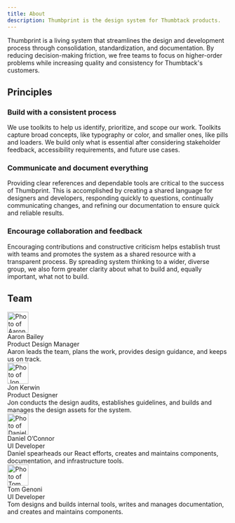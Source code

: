 ```yaml
---
title: About
description: Thumbprint is the design system for Thumbtack products.
---
```

Thumbprint is a living system that streamlines the design and development process through consolidation, standardization, and documentation. By reducing decision-making friction, we free teams to focus on higher-order problems while increasing quality and consistency for Thumbtack's customers.

## Principles

### Build with a consistent process

We use toolkits to help us identify, prioritize, and scope our work. Toolkits capture broad concepts, like typography or color, and smaller ones, like pills and loaders. We build only what is essential after considering stakeholder feedback, accessibility requirements, and future use cases.

### Communicate and document everything

Providing clear references and dependable tools are critical to the success of Thumbprint. This is accomplished by creating a shared language for designers and developers, responding quickly to questions, continually communicating changes, and refining our documentation to ensure quick and reliable results.

### Encourage collaboration and feedback

Encouraging contributions and constructive criticism helps establish trust with teams and promotes the system as a shared resource with a transparent process. By spreading system thinking to a wider, diverse group, we also form greater clarity about what to build and, equally important, what not to build.

## Team

<div class="grid">
    <div class="s_col-12 m_col-6">
        <div class="flex mb2">
            <img src="/img/team-aaron.jpg" alt="Photo of Aaron" width="48" height="48" class="br2" />
            <div class="ml2">
                <div class="b">Aaron Bailey</div>
                <div class="black-300 tp-body-2">
                    Product Design Manager
                </div>
            </div>
        </div>
        <div class="black-300 pb5 tp-body-2">
            Aaron leads the team, plans the work, provides design guidance, and keeps us on track.
        </div>
    </div>
    <div class="s_col-12 m_col-6">
        <div class="flex mb2">
            <img src="/img/team-jon.jpg" alt="Photo of Jon" width="48" height="48" class="br2" />
            <div class="ml2">
                <div class="b">Jon Kerwin</div>
                <div class="black-300 tp-body-2">
                    Product Designer
                </div>
            </div>
        </div>
        <div class="black-300 pb5 tp-body-2">
            Jon conducts the design audits, establishes guidelines, and builds and manages the
            design assets for the system.
        </div>
    </div>
    <div class="s_col-12 m_col-6">
        <div class="flex mb2">
            <img src="/img/team-daniel.jpg" alt="Photo of Daniel" width="48" height="48" class="br2" />
            <div class="ml2">
                <div class="b">Daniel O’Connor</div>
                <div class="black-300 tp-body-2">
                    UI Developer
                </div>
            </div>
        </div>
        <div class="black-300 pb5 tp-body-2">
            Daniel spearheads our React efforts, creates and maintains components, documentation,
            and infrastructure tools.
        </div>
    </div>
    <div class="s_col-12 m_col-6">
        <div class="flex mb2">
            <img src="/img/team-tom.jpg" alt="Photo of Tom" width="48" height="48" class="br2" />
            <div class="ml2">
                <div class="b">Tom Genoni</div>
                <div class="black-300 tp-body-2">
                    UI Developer
                </div>
            </div>
        </div>
        <div class="black-300 tp-body-2">
            Tom designs and builds internal tools, writes and manages documentation, and creates and
            maintains components.
        </div>
    </div>
</div>
